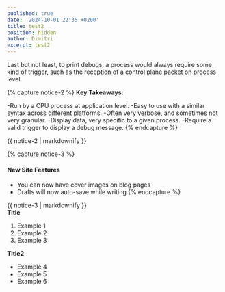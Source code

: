 ```yaml
---
published: true
date: '2024-10-01 22:35 +0200'
title: test2
position: hidden
author: Dimitri
excerpt: test2
---
```

Last but not least, to print debugs, a process would always require some kind of trigger, such as the reception of a control plane packet on process level

{% capture notice-2 %}
**Key Takeaways:**

-Run by a CPU process at application level.
-Easy to use with a similar syntax across different platforms.
-Often very verbose, and sometimes not very granular.
-Display data, very specific to a given process.
-Require a valid trigger to display a debug message.
{% endcapture %}

<div class="notice--info">{{ notice-2 | markdownify }}</div>


{% capture notice-3 %}
#### New Site Features

* You can now have cover images on blog pages
* Drafts will now auto-save while writing
{% endcapture %}

<div class="notice">{{ notice-3 | markdownify }}</div>

<div class="notice--info">
  <b>Title</b>
  <ol>
    <li>Example 1</li>
    <li>Example 2</li>
    <li>Example 3</li>
  </ol>
</div>
<div class="notice--info">
  <b>Title2</b>
  <ul>
    <li>Example 4</li>
    <li>Example 5</li>
    <li>Example 6</li>
  </ul>
</div>